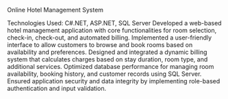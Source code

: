 Online Hotel Management System

Technologies Used: C#.NET, ASP.NET, SQL Server
Developed a web-based hotel management application with core functionalities for room selection, check-in, check-out, and automated billing.
Implemented a user-friendly interface to allow customers to browse and book rooms based on availability and preferences.
Designed and integrated a dynamic billing system that calculates charges based on stay duration, room type, and additional services.
Optimized database performance for managing room availability, booking history, and customer records using SQL Server.
Ensured application security and data integrity by implementing role-based authentication and input validation.
